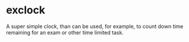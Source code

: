 # exclock

A super simple clock, than can be used, for example, to count down time remaining for an exam or other time limited task.
